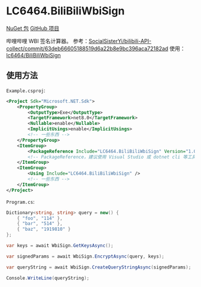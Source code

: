# LC6464.BiliBiliWbiSign

[NuGet 包](https://www.nuget.org/packages/LC6464.BiliBiliWbiSign "NuGet.Org")
[GitHub 项目](https://github.com/lc6464/LC6464.BiliBiliWbiSign "GitHub.Com")

哔哩哔哩 WBI 签名计算器。
参考：[SocialSisterYi/bilibili-API-collect/commit/63deb66605188519d6a22b8e9bc396aca72182ad](https://github.com/SocialSisterYi/bilibili-API-collect/commit/63deb66605188519d6a22b8e9bc396aca72182ad "GitHub: SocialSisterYi/bilibili-API-collect/commit/63deb66605188519d6a22b8e9bc396aca72182ad")
使用：[lc6464/BiliBiliWbiSign](https://github.com/lc6464/BiliBiliWbiSign "GitHub: lc6464/BiliBiliWbiSign")

## 使用方法
`Example.csproj`:
``` xml
﻿<Project Sdk="Microsoft.NET.Sdk">
	<PropertyGroup>
		<OutputType>Exe</OutputType>
		<TargetFramework>net8.0</TargetFramework>
		<Nullable>enable</Nullable>
		<ImplicitUsings>enable</ImplicitUsings>
		<!-- 一些东西 -->
	</PropertyGroup>
	<ItemGroup>
		<PackageReference Include="LC6464.BiliBiliWbiSign" Version="1.0.0" />
		<!-- PackageReference，建议使用 Visual Studio 或 dotnet cli 等工具添加 -->
	</ItemGroup>
	<ItemGroup>
		<Using Include="LC6464.BiliBiliWbiSign" />
		<!-- 一些东西 -->
	</ItemGroup>
</Project>
```

`Program.cs`:
``` csharp
Dictionary<string, string> query = new() {
	{ "foo", "114" },
	{ "bar", "514" },
	{ "baz", "1919810" }
};

var keys = await WbiSign.GetKeysAsync();

var signedParams = await WbiSign.EncryptAsync(query, keys);

var queryString = await WbiSign.CreateQueryStringAsync(signedParams);

Console.WriteLine(queryString);
```